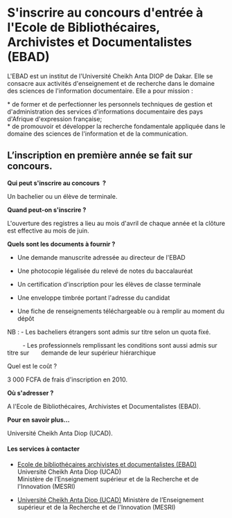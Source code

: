 # S'inscrire au concours d'entrée à l'Ecole de Bibliothécaires, Archivistes et Documentalistes (EBAD)

L'EBAD est un institut de l'Université Cheikh Anta DIOP de Dakar. Elle se consacre aux activités d'enseignement et de recherche dans le domaine des sciences de l'information documentaire. Elle a pour mission :  
  
\* de former et de perfectionner les personnels techniques de gestion et d'administration des services d'informations documentaire des pays d'Afrique d'expression française;  
\* de promouvoir et développer la recherche fondamentale appliquée dans le domaine des sciences de l'information et de la communication.  
  
L’inscription en première année se fait sur concours.
----------------------------------------------------------------------------------------------------------------------------------------------------------------------------------------------------------------------------------------------------------------------------------------------------------------------------------------------------------------------------------------------------------------------------------------------------------------------------------------------------------------------------------------------------------------------------------------------------------

**Qui peut s'inscrire au concours  ?**

Un bachelier ou un élève de terminale.

**Quand peut-on s'inscrire ?**

L'ouverture des registres a lieu au mois d'avril de chaque année et la clôture est effective au mois de juin.

**Quels sont les documents à fournir ?**

*   Une demande manuscrite adressée au directeur de l'EBAD  
    
*   Une photocopie légalisée du relevé de notes du baccalauréat
*   Un certification d'inscription pour les élèves de classe terminale
*   Une enveloppe timbrée portant l'adresse du candidat  
    
*   Une fiche de renseignements téléchargeable ou à remplir au moment du dépôt

NB : - Les bacheliers étrangers sont admis sur titre selon un quota fixé.

         - Les professionnels remplissant les conditions sont aussi admis sur titre sur       demande de leur supérieur hiérarchique  

Quel est le coût ?

3 000 FCFA de frais d'inscription en 2010.  

**Où s'adresser ?**  
  
A l'Ecole de Bibliothécaires, Archivistes et Documentalistes (EBAD).

**Pour en savoir plus...**

Université Cheikh Anta Diop (UCAD).

#### Les services à contacter

*   [Ecole de bibliothécaires archivistes et documentalistes (EBAD)](../../../services/ecole-de-bibliothecaires-archivistes-et-documentalistes-ebad.md) Université Cheikh Anta Diop (UCAD)  
    Ministère de l’Enseignement supérieur et de la Recherche et de l'Innovation (MESRI)  
    
*   [Université Cheikh Anta Diop (UCAD)](../../../services/universite-cheikh-anta-diop-ucad.md) Ministère de l’Enseignement supérieur et de la Recherche et de l'Innovation (MESRI)